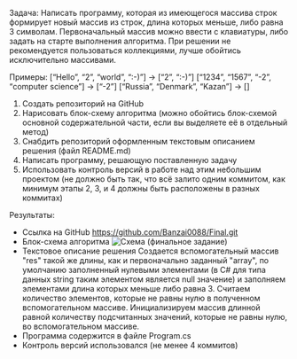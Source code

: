 Задача: Написать программу, которая из имеющегося массива строк формирует новый массив из строк,
длина которых меньше, либо равна 3 символам. 
Первоначальный массив можно ввести с клавиатуры, либо задать на старте выполнения алгоритма. 
При решении не рекомендуется пользоваться коллекциями, лучше обойтись исключительно массивами.

Примеры:
[“Hello”, “2”, “world”, “:-)”] → [“2”, “:-)”]
[“1234”, “1567”, “-2”, “computer science”] → [“-2”]
[“Russia”, “Denmark”, “Kazan”] → []


1. Создать репозиторий на GitHub
2. Нарисовать блок-схему алгоритма (можно обойтись блок-схемой основной содержательной части, если вы выделяете её в отдельный метод)
3. Снабдить репозиторий оформленным текстовым описанием решения (файл README.md)
4. Написать программу, решающую поставленную задачу
5. Использовать контроль версий в работе над этим небольшим проектом (не должно быть так, что всё залито одним коммитом, как минимум этапы 2, 3, и 4 должны быть расположены в разных коммитах)

Результаты: 
- Ссылка на GitHub https://github.com/Banzai0088/Final.git
- Блок-схема алгоритма ![Схема (финальное задание)](https://github.com/Banzai0088/Final/assets/126601424/1b926d34-9556-4b6c-ba20-00042fbf5a8d)
- Текстовое описание решения
Создается вспомогательный массив "res" такой же длины, как и первоначально заданный "array", по умолчанию заполненный нулевыми элементами (в C# для типа данных string таким элементом является null значение) и заполняем элементами длина которых меньше либо равна 3. Считаем количество элементов, которые не равны нулю в полученном вспомогательном массиве. Инициализируем массив длинной равной количеству подсчитанных  значений, которые не равны нулю, во вспомогательном массиве.
- Программа содержится в файле Program.cs
- Контроль версий использовался (не менее 4 коммитов)

